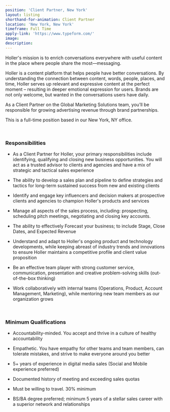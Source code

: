 ```yaml
---
position: 'Client Partner, New York'
layout: listing
shorthand-for-animation: Client Partner
location: 'New York, New York'
timeframe: Full Time
apply-link: 'https://www.typeform.com/'
image:
description:
---
```


Holler's mission is to enrich conversations everywhere with useful content in the place where people share the most—messaging.

Holler is a content platform that helps people have better conversations. By understanding the connection between content, words, people, places, and time, Holler serves up relevant and expressive content at the perfect moment – resulting in deeper emotional expression for users. Brands are not only welcome, but wanted in the conversations users have daily.

As a Client Partner on the Global Marketing Solutions team, you’ll be responsible for growing advertising revenue through brand partnerships.

This is a full-time position based in our New York, NY office.

&nbsp;

### **Responsibilities**

* As a Client Partner for Holler, your primary responsibilities include identifying, qualifying and closing new business opportunities. You will act as a trusted advisor to clients and agencies and have a mix of strategic and tactical sales experience

* The ability to develop a sales plan and pipeline to define strategies and tactics for long-term sustained success from new and existing clients

* Identify and engage key influencers and decision makers at prospective clients and agencies to champion Holler's products and services

* Manage all aspects of the sales process, including: prospecting, scheduling pitch meetings, negotiating and closing key accounts.

* The ability to effectively Forecast your business; to include Stage, Close Dates, and Expected Revenue

* Understand and adapt to Holler's ongoing product and technology developments, while keeping abreast of industry trends and innovations to ensure Holler maintains a competitive profile and client value proposition

* Be an effective team player with strong customer service, communication, presentation and creative problem-solving skills (out-of-the-box thinking)

* Work collaboratively with internal teams (Operations, Product, Account Management, Marketing), while mentoring new team members as our organization grows

&nbsp;

### **Minimum Qualifications**

* Accountability-minded. You accept and thrive in a culture of healthy accountability

* Empathetic. You have empathy for other teams and team members, can tolerate mistakes, and strive to make everyone around you better

* 5+ years of experience in digital media sales (Social and Mobile experience preferred)

* Documented history of meeting and exceeding sales quotas

* Must be willing to travel. 30% minimum

* BS/BA degree preferred; minimum 5 years of a stellar sales career with a superior network and relationships